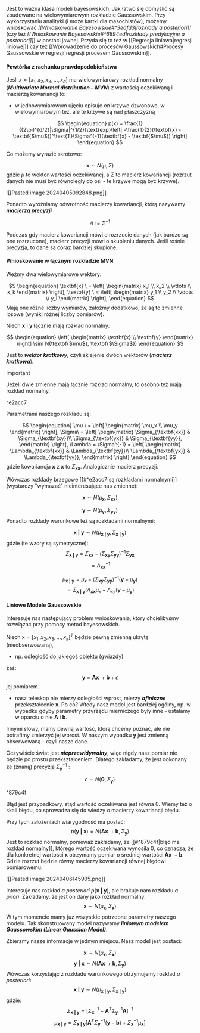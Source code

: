 Jest to ważna klasa modeli bayesowskich. Jak łatwo się domyślić są zbudowane na wielowymiarowym rozkładzie Gaussowskim. Przy wykorzystaniu analityki (i może kartki dla masochistów), możemy wnioskować *[[Wnioskowanie Bayesowskie#^3eafd3|rozkłady a posteriori]]* (czy też *[[Wnioskowanie Bayesowskie#^6894ed|rozkłady predykcyjne a posteriori]]*) w postaci jawnej. Przyda się to też w [[Regresja liniowa|regresji liniowej]] czy też [[Wprowadzenie do procesów Gaussowskich#Procesy Gaussowskie w regresji|regresji procesem Gaussowskim]].


#### Powtórka z rachunku prawdopodobieństwa

Jeśli $x=[x_1, x_2, x_3,..., x_d]$ ma wielowymiarowy rozkład normalny (***Multivariate Normal distribution – MVN***) z wartością oczekiwaną i macierzą kowariancji to:
- w jednowymiarowym ujęciu opisuje on krzywe dzwonowe, w wielowymiarowym też, ale te krzywe są nad płaszczyzną

$$
\begin{equation}
p(x)  = \frac{1}{(2\pi)^{d/2}|\Sigma|^{1/2}}\text{exp}\left[ -\frac{1}{2}(\textbf{x} - \textbf{$\mu$})^\text{T}\Sigma^{-1}(\textbf{x} - \textbf{$\mu$}) \right]
\end{equation}
$$

Co możemy wyrazić skrótowo:

$$
\begin{equation}
\textbf{x} \sim N(\textbf{$\mu$}, \textbf{$\Sigma$})
\end{equation}
$$
gdzie $\mu$ to wektor wartości oczekiwanej, a $\Sigma$ to macierz kowariancji (rozrzut danych nie musi być równoległy do osi - te krzywe mogą być krzywe).

![[Pasted image 20240405092848.png]]

Ponadto wyróżniamy odwrotność macierzy kowariancji, którą nazywamy ***macierzą precyzji***

$$
\begin{equation}
\Lambda:=\Sigma^{-1}
\end{equation}
$$

Podczas gdy macierz kowariancji mówi o rozrzucie danych (jak bardzo są one rozrzucone), macierz precyzji mówi o skupieniu danych. Jeśli rośnie precyzja, to dane są coraz bardziej skupione.

#### Wnioskowanie w łącznym rozkładzie MVN

Weźmy dwa wielowymiarowe wektory:

$$
\begin{equation}
\textbf{x} \ = \left[ \begin{matrix} x_1 \\ x_2 \\ \vdots \\ x_k
\end{matrix} \right], \textbf{y} \ = \left[ \begin{matrix} y_1 \\ y_2 \\ \vdots \\ y_l
\end{matrix} \right],
\end{equation}
$$
Mają one różne liczby wymiarów, załóżmy dodatkowo, że są to zmienne losowe (wyniki różnej liczby pomiarów).

Niech $\textbf{x}$ i $\textbf{y}$ łącznie mają rozkład normalny:

$$
\begin{equation}
\left[ \begin{matrix} \textbf{x} \\ \textbf{y} 
\end{matrix} \right] \sim N(\textbf{$\mu$}, \textbf{$\Sigma$})
\end{equation}
$$

Jest to ***wektor kratkowy***, czyli sklejenie dwóch wektorów (***macierz kratkowa***). 

> [!important] 
> Jeżeli dwie zmienne mają łącznie rozkład normalny, to osobno też mają rozkład normalny.

^e2acc7

Parametrami naszego rozkładu są:

$$
\begin{equation}
\mu \ = \left[ \begin{matrix} \mu_x \\ \mu_y
\end{matrix} \right], \Sigma\ = \left[ \begin{matrix} \Sigma_{\textbf{xx}} & \Sigma_{\textbf{xy}}\\ \Sigma_{\textbf{yx}} & \Sigma_{\textbf{yy}}, 
\end{matrix} \right], \Lambda = \Sigma^{-1} = \left[ \begin{matrix} \Lambda_{\textbf{xx}} & \Lambda_{\textbf{xy}}\\ \Lambda_{\textbf{yx}} & \Lambda_{\textbf{yy}}, 
\end{matrix} \right]
\end{equation}
$$
gdzie kowariancja $\textbf{x}$ z $\textbf{x}$ to $\Sigma_{\textbf{xx}}$. Analogicznie macierz precyzji.

Wówczas rozkłady brzegowe [[#^e2acc7|są rozkładami normalnymi]] (wystarczy "wymazać" nieinteresujące nas zmienne):

$$
\begin{equation}
\textbf{x} \sim N(\textbf{$\mu_{\textbf{x}}$}, \textbf{$\Sigma_{\textbf{xx}}$})
\end{equation}
$$

$$
\begin{equation}
\textbf{y} \sim N(\textbf{$\mu_{\textbf{y}}$}, \textbf{$\Sigma_{\textbf{yy}}$})
\end{equation}
$$
Ponadto rozkłady warunkowe też są rozkładami normalnymi:

$$
\begin{equation}
\textbf{x | y} \sim N(\textbf{$\mu_{\textbf{x | y}}$}, \textbf{$\Sigma_{\textbf{x | y}}$})
\end{equation}
$$
gdzie (te wzory są symetryczne):
$$
\begin{equation}
\Sigma_{\textbf{x | y}} = \Sigma_{\textbf{xx}}-(\Sigma_{\textbf{xy}}\Sigma_{\textbf{yy}})^{-1}\Sigma_{\textbf{yx}}
\end{equation}
$$
$$
\begin{equation}
= \Lambda_{\textbf{xx}}^{-1}
\end{equation}
$$

$$
\begin{equation}
\mu_{\textbf{x | y}} = \mu_{\textbf{x}}-(\Sigma_{\textbf{xy}}\Sigma_{\textbf{yy}})^{-1}(\textbf{y}-\mu_\textbf{y})
\end{equation}
$$
$$
\begin{equation}
= \Sigma_{\textbf{x | y}} (\Lambda_{\textbf{xx}}\mu_\text{x}-\Lambda_{xy}(\textbf{y}-\mu_{\textbf{y}})
\end{equation}
$$
#### Liniowe Modele Gaussowskie

Interesuje nas następujący problem wnioskowania, który chcielibyśmy rozwiązać przy pomocy metod bayesowskich. 

Niech $\text{x}=[x_1, x_2, x_3,..., x_k]^T$ będzie pewną zmienną ukrytą (nieobserwowaną),
- np. odległość do jakiegoś obiektu (gwiazdy)

zaś:
$$
\begin{equation}
\textbf{y}=\textbf{Ax }+ \textbf{b} + \textbf{$\epsilon$}
\end{equation}
$$
jej pomiarem.
- nasz teleskop nie mierzy odległości wprost, mierzy ***afiniczne*** przekształcenie $\textbf{x}$. Po co? Wtedy nasz model jest bardziej ogólny, np. w wypadku gdyby parametry przyrządu mierniczego były inne - ustalamy w oparciu o nie $\textbf{A}$ i $\textbf{b}$.

Innymi słowy, mamy pewną wartość, którą chcemy poznać, ale nie potrafimy zmierzyć jej wprost. W naszym wypadku $\textbf{y}$ jest zmienną obserwowaną - czyli nasze dane.

Oczywiście świat jest ***nieprzewidywalny***, więc nigdy nasz pomiar nie będzie po prostu przekształceniem. Dlatego zakładamy, że jest dokonany ze (znaną) precyzją $\Sigma_\textbf{y}^{-1}$ :

$$
\begin{equation}
\textbf{$\epsilon$} \sim N(\textbf{0}, \textbf{$\Sigma_{\textbf{y}}$})
\end{equation}
$$

^879c4f

Błąd jest przypadkowy, stąd wartość oczekiwana jest równa 0. Wiemy też o skali błędu, co sprowadza się do wiedzy o macierzy kowariancji błędu.

Przy tych założeniach wiarygodność ma postać:
$$
\begin{equation}
p(\textbf{y | x}) = N(\textbf{Ax }+ \textbf{b}, \textbf{$\Sigma_{\textbf{y}}$})
\end{equation}
$$
Jest to rozkład normalny, ponieważ zakładamy, że [[#^879c4f|błąd ma rozkład normalny]], którego wartość oczekiwana wynosiła 0, co oznacza, że dla konkretnej wartości $\textbf{x}$ otrzymamy pomiar o średniej wartości $\textbf{Ax }+ \textbf{b}$. Gdzie rozrzut będzie równy macierzy kowariancji równej błędowi pomiarowemu.

![[Pasted image 20240406145905.png]]

Interesuje nas rozkład *a posteriori* $p(\textbf{x | y})$, ale brakuje nam rozkładu *a priori*. Zakładamy, że jest on dany jako rozkład normalny:
$$
\begin{equation}
\textbf{x} \sim N(\textbf{$\mu_{\textbf{x}}$}, \textbf{$\Sigma_{\textbf{x}}$})
\end{equation}
$$
W tym momencie mamy już wszystkie potrzebne parametry naszego modelu. Tak skonstruowany model nazywamy ***liniowym modelem Gaussowskim (Linear Gaussian Model)***.

Zbierzmy nasze informacje w jednym miejscu. Nasz model jest postaci:

$$
\begin{equation}
\textbf{x} \sim N(\textbf{$\mu_{\textbf{x}}$}, \textbf{$\Sigma_{\textbf{x}}$})
\end{equation}
$$
$$
\begin{equation}
\textbf{y | x} \sim N(\textbf{Ax }+ \textbf{b}, \textbf{$\Sigma_{\textbf{y}}$})
\end{equation}
$$
Wówczas korzystając z rozkładu warunkowego otrzymujemy rozkład *a posteriori*:
$$
\begin{equation}
\textbf{x | y} \sim N(\textbf{$\mu_{\textbf{x | y}}$}, \textbf{$\Sigma_{\textbf{x | y}}$})
\end{equation}
$$
gdzie:
$$
\begin{equation}
\textbf{$\Sigma_{\textbf{x | y}}$} = \left[ \Sigma_\textbf{x}^{-1}+\textbf{A}^\text{T}\Sigma_\textbf{y}^{-1}\textbf{A} \right]^{-1}
\end{equation}
$$
$$
\begin{equation}
\textbf{$\mu_{\textbf{x | y}}$} = \textbf{$\Sigma_{\textbf{x | y}}$} \left[ \textbf{A}^{\text{T}}\Sigma_\textbf{y}^{-1}(\textbf{y}-\textbf{b})+\Sigma_\textbf{x}^{-1}\textbf{$\mu_\textbf{x}$} \right]
\end{equation}
$$
